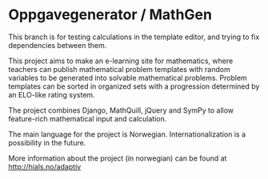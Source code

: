 # Oppgavegenerator / MathGen

This branch is for testing calculations in the template editor, and trying to fix dependencies between them.

This project aims to make an e-learning site for mathematics, where teachers can publish
mathematical problem templates with random variables to be generated into solvable mathematical problems.
Problem templates can be sorted in organized sets with a progression determined by an ELO-like rating system.

The project combines Django, MathQuill, jQuery and SymPy to allow feature-rich mathematical input and calculation.

The main language for the project is Norwegian. Internationalization is a possibility in the future.

More information about the project (in norwegian) can be found at http://hials.no/adaptiv